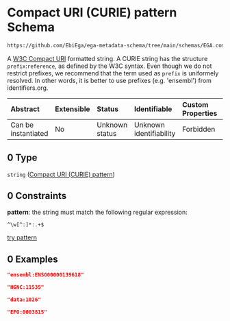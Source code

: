 # Compact URI (CURIE) pattern Schema

```txt
https://github.com/EbiEga/ega-metadata-schema/tree/main/schemas/EGA.common-definitions.json#/definitions/curie_ncbi_assembly_pattern/allOf/0
```

A [W3C Compact URI](https://www.w3.org/TR/curie/) formatted string. A CURIE string has the structure `prefix`:`reference`, as defined by the W3C syntax. Even though we do not restrict prefixes, we recommend that the term used as `prefix` is uniformely resolved. In other words, it is better to use prefixes (e.g. 'ensembl') from identifiers.org.

| Abstract            | Extensible | Status         | Identifiable            | Custom Properties | Additional Properties | Access Restrictions | Defined In                                                                                |
| :------------------ | :--------- | :------------- | :---------------------- | :---------------- | :-------------------- | :------------------ | :---------------------------------------------------------------------------------------- |
| Can be instantiated | No         | Unknown status | Unknown identifiability | Forbidden         | Allowed               | none                | [EGA.common-definitions.json*](../out/EGA.common-definitions.json "open original schema") |

## 0 Type

`string` ([Compact URI (CURIE) pattern](ega-12-definitions-ncbi-assembly-curie-pattern-allof-compact-uri-curie-pattern.md))

## 0 Constraints

**pattern**: the string must match the following regular expression: 

```regexp
^\w[^:]*:.+$
```

[try pattern](https://regexr.com/?expression=%5E%5Cw%5B%5E%3A%5D\*%3A.%2B%24 "try regular expression with regexr.com")

## 0 Examples

```json
"ensembl:ENSG00000139618"
```

```json
"HGNC:11535"
```

```json
"data:1026"
```

```json
"EFO:0003815"
```
